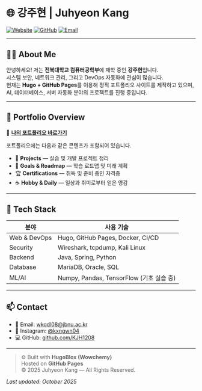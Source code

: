 # 🌐 강주현 | Juhyeon Kang

[![Website](https://img.shields.io/badge/-Visit%20Portfolio-70A3C9?style=for-the-badge)](https://kjh1208.github.io)
[![GitHub](https://img.shields.io/badge/-GitHub-black?style=for-the-badge&logo=github)](https://github.com/KJH1208)
[![Email](https://img.shields.io/badge/-Email-blue?style=for-the-badge&logo=gmail)](mailto:wkqdl08@jbnu.ac.kr)

---

## 🧑‍💻 About Me

안녕하세요! 저는 **전북대학교 컴퓨터공학부**에 재학 중인 **강주현**입니다.  
시스템 보안, 네트워크 관리, 그리고 DevOps 자동화에 관심이 많습니다.  
현재는 **Hugo + GitHub Pages**를 이용해 정적 포트폴리오 사이트를 제작하고 있으며,  
AI, 데이터베이스, 서버 자동화 분야의 프로젝트를 진행 중입니다.

---

## 🚀 Portfolio Overview

🔗 **[나의 포트폴리오 바로가기](https://kjh1208.github.io)**  

포트폴리오에는 다음과 같은 콘텐츠가 포함되어 있습니다.

- 📁 **Projects** — 실습 및 개발 프로젝트 정리  
- 🧠 **Goals & Roadmap** — 학습 로드맵 및 미래 계획  
- 🏆 **Certifications** — 취득 및 준비 중인 자격증  
- ☕ **Hobby & Daily** — 일상과 취미로부터 얻은 영감  

---

## 🧩 Tech Stack

| 분야 | 사용 기술 |
|------|------------|
| Web & DevOps | Hugo, GitHub Pages, Docker, CI/CD |
| Security | Wireshark, tcpdump, Kali Linux |
| Backend | Java, Spring, Python |
| Database | MariaDB, Oracle, SQL |
| ML/AI | Numpy, Pandas, TensorFlow (기초 실습 중) |

---

## 📫 Contact

- 📧 Email: [wkqdl08@jbnu.ac.kr](mailto:wkqdl08@jbnu.ac.kr)
- 💬 Instagram: [@kxngwn04](https://www.instagram.com/kxngwn04/)
- 💻 GitHub: [github.com/KJH1208](https://github.com/KJH1208)

---

> ⚙️ Built with **HugoBlox (Wowchemy)**  
> Hosted on **GitHub Pages**  
> © 2025 Juhyeon Kang — All Rights Reserved.

_Last updated: October 2025_